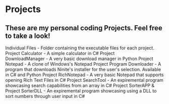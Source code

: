 # Projects
These are my personal coding Projects.
Feel free to take a look!
-
Individual Files - Folder containing the executable files for each   project. 
Project Calculator - A simple calculator in C# Project    
DownloadManager - A very basic download manager in Python 
Project    Notepad - A clone of Windows's Notepad 
Project Program Downloader - A    program that downloads Ninite's installer for the user's selection. Available in C# and Python 
Project RichNotepad - A very basic Notepad that supports opening Rich Text Files in C# 
Project SearchTool - An expiremental program showcasing search capabilities from an array in C# 
Project SorterAPP & Project SorterDLL - An expiremental program showcasing using a DLL to sort numbers through user input in C#

